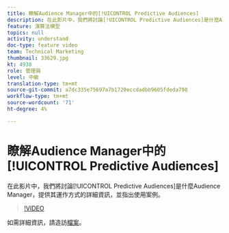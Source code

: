 ```yaml
---
title: 瞭解Audience Manager中的[!UICONTROL Predictive Audiences]
description: 在此影片中，我們將討論[!UICONTROL Predictive Audiences]是什麼Audience Manager，提供其運作方式的詳細資訊，並指出使用案例。
feature: 演算法模型
topics: null
activity: understand
doc-type: feature video
team: Technical Marketing
thumbnail: 33629.jpg
kt: 4938
role: 管理員
level: 中級
translation-type: tm+mt
source-git-commit: a7dc335e75697a7b1720eccdadbb9605fdeda798
workflow-type: tm+mt
source-wordcount: '71'
ht-degree: 4%

---
```



# 瞭解Audience Manager中的[!UICONTROL Predictive Audiences]

在此影片中，我們將討論[!UICONTROL Predictive Audiences]是什麼Audience Manager，提供其運作方式的詳細資訊，並指出使用案例。

>[!VIDEO](https://video.tv.adobe.com/v/33629/?quality=12)

如需詳細資訊，請造訪[檔案](https://docs.adobe.com/content/help/en/audience-manager/user-guide/features/algorithmic-models/predictive-audiences/predictive-audiences.html)。
